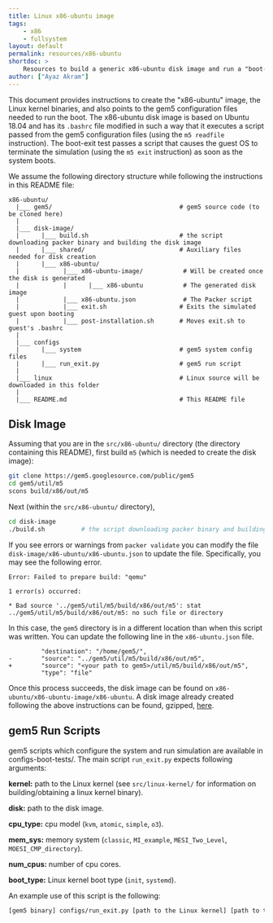 ```yaml
---
title: Linux x86-ubuntu image
tags:
    - x86
    - fullsystem
layout: default
permalink: resources/x86-ubuntu
shortdoc: >
    Resources to build a generic x86-ubuntu disk image and run a "boot-exit" test.
author: ["Ayaz Akram"]
---
```


This document provides instructions to create the "x86-ubuntu" image, the Linux kernel binaries, and also points to the gem5 configuration files needed to run the boot.
The x86-ubuntu disk image is based on Ubuntu 18.04 and has its `.bashrc` file modified in such a way that it executes a script passed from the gem5 configuration files (using the `m5 readfile` instruction).
The boot-exit test passes a script that causes the guest OS to terminate the simulation (using the `m5 exit` instruction) as soon as the system boots.

We assume the following directory structure while following the instructions in this README file:

```
x86-ubuntu/
  |___ gem5/                                   # gem5 source code (to be cloned here)
  |
  |___ disk-image/
  |      |___ build.sh                         # the script downloading packer binary and building the disk image
  |      |___ shared/                          # Auxiliary files needed for disk creation
  |      |___ x86-ubuntu/
  |            |___ x86-ubuntu-image/           # Will be created once the disk is generated
  |            |      |___ x86-ubuntu           # The generated disk image
  |            |___ x86-ubuntu.json             # The Packer script
  |            |___ exit.sh                    # Exits the simulated guest upon booting
  |            |___ post-installation.sh       # Moves exit.sh to guest's .bashrc
  |
  |___ configs
  |      |___ system                           # gem5 system config files
  |      |___ run_exit.py                      # gem5 run script
  |
  |___ linux                                   # Linux source will be downloaded in this folder
  |
  |___ README.md                               # This README file
```


## Disk Image

Assuming that you are in the `src/x86-ubuntu/` directory (the directory containing this README), first build `m5` (which is needed to create the disk image):

```sh
git clone https://gem5.googlesource.com/public/gem5
cd gem5/util/m5
scons build/x86/out/m5
```

Next (within the `src/x86-ubuntu/` directory),

```sh
cd disk-image
./build.sh          # the script downloading packer binary and building the disk image
```

If you see errors or warnings from `packer validate` you can modify the file `disk-image/x86-ubuntu/x86-ubuntu.json` to update the file.
Specifically, you may see the following error.

```
Error: Failed to prepare build: "qemu"

1 error(s) occurred:

* Bad source '../gem5/util/m5/build/x86/out/m5': stat
../gem5/util/m5/build/x86/out/m5: no such file or directory
```

In this case, the `gem5` directory is in a different location than when this script was written.
You can update the following line in the `x86-ubuntu.json` file.

```
         "destination": "/home/gem5/",
-        "source": "../gem5/util/m5/build/x86/out/m5",
+        "source": "<your path to gem5>/util/m5/build/x86/out/m5",
         "type": "file"
```

Once this process succeeds, the disk image can be found on `x86-ubuntu/x86-ubuntu-image/x86-ubuntu`.
A disk image already created following the above instructions can be found, gzipped, [here](http://dist.gem5.org/dist/v21-2/images/x86/ubuntu-18-04/x86-ubuntu.img.gz).


## gem5 Run Scripts

gem5 scripts which configure the system and run simulation are available in configs-boot-tests/.
The main script `run_exit.py` expects following arguments:

**kernel:** path to the Linux kernel (see `src/linux-kernel/` for information on building/obtaining a linux kernel binary).

**disk:** path to the disk image.

**cpu_type:** cpu model (`kvm`, `atomic`, `simple`, `o3`).

**mem_sys:** memory system (`classic`, `MI_example`, `MESI_Two_Level`, `MOESI_CMP_directory`).

**num_cpus:** number of cpu cores.

**boot_type:** Linux kernel boot type (`init`, `systemd`).

An example use of this script is the following:

```sh
[gem5 binary] configs/run_exit.py [path to the Linux kernel] [path to the disk image] kvm classic 4 init
```
